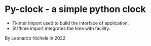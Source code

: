 # Py-clock - a simple python clock

- Tkinter import used to build the interface of application.
- Strftime import integrates the time with facility.

By Leonardo Nichele in 2022